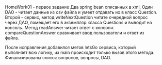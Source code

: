 HomeWork01 - первое задание
Два spring bean описанных в xml.
Один DAO - читает данные из csv файла и умеет отдавать их в класс Question.
Второй - сервис, метод writeNextQuestion читате очередной вопрос через ДАО, помещает его в экземпляр класса Questions и выводит на консоль. Метод readAnswer читает ответ с консоли. compareQuestionAnswer сравнивает ввод пользователи и ответ из файла.

После исправления добавился метов letsGo сервиса, который выполняет всю логику, из main происходит только вызов этого метода.
Финализированы список вопросов, вопросы, DAO.
